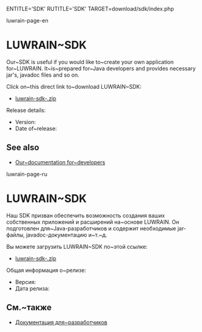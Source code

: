 
ENTITLE='SDK'
RUTITLE='SDK'
TARGET=download/sdk/index.php

luwrain-page-en

# LUWRAIN~SDK

Our~SDK is useful if you would like to~create your own application for~LUWRAIN.
It~is~prepared for~Java developers and provides necessary jar's, javadoc files and so on.

Click on~this direct link to~download LUWRAIN~SDK:

* <a href="http://download.luwrain.org/binary/<?php echo lwr_version_sdk();?>/sdk/luwrain-sdk-<?php echo lwr_version_sdk();?>.zip">luwrain-sdk-<?php echo lwr_version_sdk();?>.zip</a>

Release details:

* Version: <?php echo lwr_version_sdk();?>
* Date of~release: <?php echo lwr_release_date_sdk_en();?>

## See also

* [Our~documentation for~developers](local:/doc/devel/)

luwrain-page-ru

# LUWRAIN~SDK

Наш SDK призван обеспечить возможность создания ваших собственных приложений и расширений на~основе LUWRAIN.
Он подготовлен для~Java-разработчиков и содержит необходимые jar-файлы, javadoc-документацию и~т.~д.

Вы можете загрузить LUWRAIN~SDK по~этой ссылке:

* <a href="http://download.luwrain.org/binary/<?php echo lwr_version_sdk();?>/sdk/luwrain-sdk-<?php echo lwr_version_sdk();?>.zip">luwrain-sdk-<?php echo lwr_version_sdk();?>.zip</a>

Общая информация о~релизе:

* Версия: <?php echo lwr_version_sdk();?>
* Дата релиза: <?php echo lwr_release_date_sdk_ru();?>

## См.~также

* [Документация для~разработчиков](local:/doc/devel/)


